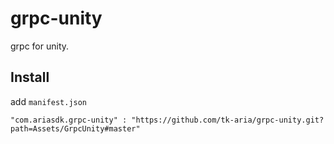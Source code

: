 # grpc-unity
grpc for unity.

## Install

add `manifest.json`

```
"com.ariasdk.grpc-unity" : "https://github.com/tk-aria/grpc-unity.git?path=Assets/GrpcUnity#master"
```
